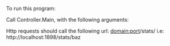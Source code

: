 To run this program:

Call Controller.Main, with the following arguments:
   <events program path> <port to listen to http requests>


Http requests should call the following url:
    <domain:port>/stats/<word> i.e:
    http://localhost:1898/stats/baz
    
    



 
